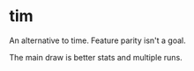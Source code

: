 # tim

An alternative to time. Feature parity isn't a goal.

The main draw is better stats and multiple runs.

